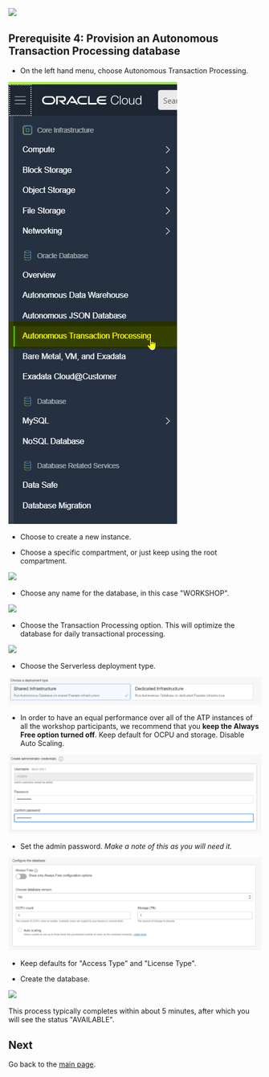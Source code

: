 ![](../commonimages/workshop_logo.png)

## Prerequisite 4: Provision an Autonomous Transaction Processing database

  - On the left hand menu, choose Autonomous Transaction Processing.

  ![](./images/go_to_atp.png)

  - Choose to create a new instance.
  
  - Choose a specific compartment, or just keep using the root compartment.

  ![](./images/create_atp_01.png)

  - Choose any name for the database, in this case "WORKSHOP".

  ![](./images/create_atp_02.png)

  - Choose the Transaction Processing option. This will optimize the database for daily transactional processing. 
  
  ![](./images/create_atp_03.png)
  
  - Choose the Serverless deployment type.
  
  ![](./images/create_atp_serverless.png)

  - In order to have an equal performance over all of the ATP instances of all the workshop participants, we recommend that you __keep the Always Free option turned off__. Keep default for OCPU and storage. Disable Auto Scaling.

  ![](./images/create_atp_free.png)

  - Set the admin password. *Make a note of this as you will need it.*

  ![](./images/create_atp_04.png)
  
  - Keep defaults for "Access Type" and "License Type".

  - Create the database. 

  ![](./images/create_atp_05.png)
  
  This process typically completes within about 5 minutes, after which you will see the status "AVAILABLE".

## Next

Go back to the [main page](../README.md).

